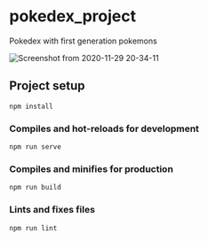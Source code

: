 # pokedex_project

Pokedex with first generation pokemons

![Screenshot from 2020-11-29 20-34-11](https://user-images.githubusercontent.com/71133363/100553032-1cc96f80-3283-11eb-9dbc-bcfefa7f28a7.png)


## Project setup
```
npm install
```

### Compiles and hot-reloads for development
```
npm run serve
```

### Compiles and minifies for production
```
npm run build
```

### Lints and fixes files
```
npm run lint
```

